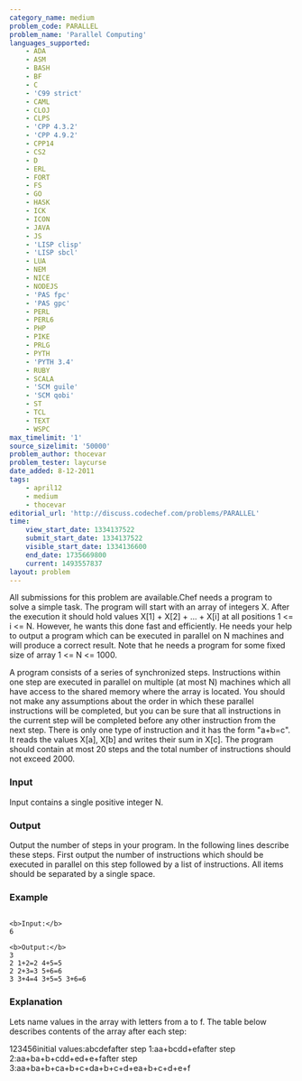 ```yaml
---
category_name: medium
problem_code: PARALLEL
problem_name: 'Parallel Computing'
languages_supported:
    - ADA
    - ASM
    - BASH
    - BF
    - C
    - 'C99 strict'
    - CAML
    - CLOJ
    - CLPS
    - 'CPP 4.3.2'
    - 'CPP 4.9.2'
    - CPP14
    - CS2
    - D
    - ERL
    - FORT
    - FS
    - GO
    - HASK
    - ICK
    - ICON
    - JAVA
    - JS
    - 'LISP clisp'
    - 'LISP sbcl'
    - LUA
    - NEM
    - NICE
    - NODEJS
    - 'PAS fpc'
    - 'PAS gpc'
    - PERL
    - PERL6
    - PHP
    - PIKE
    - PRLG
    - PYTH
    - 'PYTH 3.4'
    - RUBY
    - SCALA
    - 'SCM guile'
    - 'SCM qobi'
    - ST
    - TCL
    - TEXT
    - WSPC
max_timelimit: '1'
source_sizelimit: '50000'
problem_author: thocevar
problem_tester: laycurse
date_added: 8-12-2011
tags:
    - april12
    - medium
    - thocevar
editorial_url: 'http://discuss.codechef.com/problems/PARALLEL'
time:
    view_start_date: 1334137522
    submit_start_date: 1334137522
    visible_start_date: 1334136600
    end_date: 1735669800
    current: 1493557837
layout: problem
---
```

All submissions for this problem are available.Chef needs a program to solve a simple task. The program will start with an array of integers X. After the execution it should hold values X\[1\] + X\[2\] + ... + X\[i\] at all positions 1 <= i <= N. However, he wants this done fast and efficiently. He needs your help to output a program which can be executed in parallel on N machines and will produce a correct result. Note that he needs a program for some fixed size of array 1 <= N <= 1000.

A program consists of a series of synchronized steps. Instructions within one step are executed in parallel on multiple (at most N) machines which all have access to the shared memory where the array is located. You should not make any assumptions about the order in which these parallel instructions will be completed, but you can be sure that all instructions in the current step will be completed before any other instruction from the next step. There is only one type of instruction and it has the form "a+b=c". It reads the values X\[a\], X\[b\] and writes their sum in X\[c\]. The program should contain at most 20 steps and the total number of instructions should not exceed 2000.

### Input

Input contains a single positive integer N.

### Output

Output the number of steps in your program. In the following lines describe these steps. First output the number of instructions which should be executed in parallel on this step followed by a list of instructions. All items should be separated by a single space.

### Example

```

<b>Input:</b>
6

<b>Output:</b>
3
2 1+2=2 4+5=5
2 2+3=3 5+6=6
3 3+4=4 3+5=5 3+6=6

```
### Explanation

Lets name values in the array with letters from a to f. The table below describes contents of the array after each step:

 123456initial values:abcdefafter step 1:aa+bcdd+efafter step 2:aa+ba+b+cdd+ed+e+fafter step 3:aa+ba+b+ca+b+c+da+b+c+d+ea+b+c+d+e+f